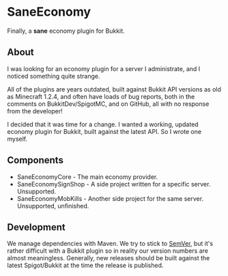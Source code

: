 SaneEconomy
===========

Finally, a **sane** economy plugin for Bukkit.

## About

I was looking for an economy plugin for a server I administrate, and I noticed something quite strange.

All of the plugins are years outdated, built against Bukkit API versions as old as Minecraft 1.2.4, and often have loads of bug reports,
both in the comments on BukkitDev/SpigotMC, and on GitHub, all with no response from the developer!

I decided that it was time for a change. I wanted a working, updated economy plugin for Bukkit, built against the latest API. So I wrote one myself.

## Components

* SaneEconomyCore - The main economy provider.
* SaneEconomySignShop - A side project written for a specific server. Unsupported.
* SaneEconomyMobKills - Another side project for the same server. Unsupported, unfinished.

## Development

We manage dependencies with Maven.
We try to stick to [SemVer](http://semver.org/), but it's rather difficult with a Bukkit plugin so in reality our version numbers are almost meaningless.
Generally, new releases should be built against the latest Spigot/Bukkit at the time the release is published.

